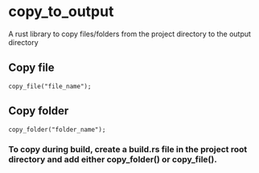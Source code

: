 # copy_to_output
A rust library to copy files/folders from the project directory to the output directory

## Copy file
`copy_file("file_name");`

## Copy folder
`copy_folder("folder_name");`

### To copy during build, create a build.rs file in the project root directory and add either copy_folder() or copy_file().
